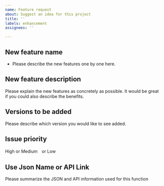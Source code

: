 ```yaml
---
name: Feature request
about: Suggest an idea for this project
title: ''
labels: enhancement
assignees: ''

---
```


## New feature name
- Please describe the new features one by one here.

## New feature description
Please explain the new features as concretely as possible.
It would be great if you could also describe the benefits.

## Versions to be added
Please describe which version you would like to see added.

## Issue priority
High or Medium　or Low

## Use Json Name or API Link
Please summarize the JSON and API information used for this function
